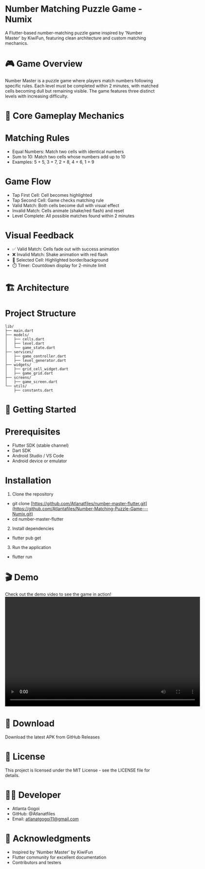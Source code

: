 # Number Matching Puzzle Game - Numix
A Flutter-based number-matching puzzle game inspired by 'Number Master' by KiwiFun, featuring clean architecture and custom matching mechanics.
# 🎮 Game Overview
Number Master is a puzzle game where players match numbers following specific rules. Each level must be completed within 2 minutes, with matched cells becoming dull but remaining visible. The game features three distinct levels with increasing difficulty.
# 🎯 Core Gameplay Mechanics

# Matching Rules

- Equal Numbers: Match two cells with identical numbers
- Sum to 10: Match two cells whose numbers add up to 10
- Examples: 5 + 5, 3 + 7, 2 + 8, 4 + 6, 1 + 9

# Game Flow

- Tap First Cell: Cell becomes highlighted
- Tap Second Cell: Game checks matching rule
- Valid Match: Both cells become dull with visual effect
- Invalid Match: Cells animate (shake/red flash) and reset
- Level Complete: All possible matches found within 2 minutes

# Visual Feedback

- ✅ Valid Match: Cells fade out with success animation
- ❌ Invalid Match: Shake animation with red flash
- 🎯 Selected Cell: Highlighted border/background
- ⏱️ Timer: Countdown display for 2-minute limit

# 🏗️ Architecture
# Project Structure
    lib/
    ├── main.dart
    ├── models/
    │   ├── cells.dart
    │   ├── level.dart
    │   └── game_state.dart
    ├── services/
    │   ├── game_controller.dart
    │   ├── level_generator.dart
    ├── widgets/
    │   ├── grid_cell_widget.dart
    │   ├── game_grid.dart
    ├── screens/
    │   ├── game_screen.dart
    └── utils/
        ├── constants.dart

# 🚀 Getting Started
# Prerequisites

- Flutter SDK (stable channel)
- Dart SDK
- Android Studio / VS Code
- Android device or emulator

# Installation

1. Clone the repository
- git clone [https://github.com/Atlanatfiles/number-master-flutter.git](https://github.com/Atlantafiles/Number-Matching-Puzzle-Game---Numix.git)
- cd number-master-flutter

2. Install dependencies
- flutter pub get

3. Run the application
- flutter run

# 🎬 Demo
Check out the demo video to see the game in action!
<video width="640" height="360" controls>
  <source src="demo-video.mp4" type="video/mp4">
  Your browser does not support the video tag.
</video>

# 📱 Download
Download the latest APK from GitHub Releases

# 📄 License
This project is licensed under the MIT License - see the LICENSE file for details.

# 👨‍💻 Developer

- Atlanta Gogoi
- GitHub: @Atlanatfiles
- Email: atlanatgogoi11@gmail.com

# 🙏 Acknowledgments

- Inspired by 'Number Master' by KiwiFun
- Flutter community for excellent documentation
- Contributors and testers
